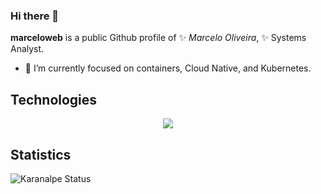 ### Hi there 👋


**marceloweb** is a public Github profile of ✨ _Marcelo Oliveira_, ✨ Systems Analyst.

- 🔭 I’m currently focused on containers, Cloud Native, and Kubernetes.

## Technologies

<div align="center">
  <img src="https://skillicons.dev/icons?i=docker,linux,python,java,aws,azure,php,kubernetes,ansible,git" />
</div>

## Statistics

![Karanalpe Status](https://github-readme-stats.vercel.app/api?username=marceloweb&show_icons=true)

